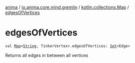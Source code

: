 [anima](../../index.md) / [io.anima.core.mind.gremlin](../index.md) / [kotlin.collections.Map](index.md) / [edgesOfVertices](./edges-of-vertices.md)

# edgesOfVertices

`val `[`Map`](https://kotlinlang.org/api/latest/jvm/stdlib/kotlin.collections/-map/index.html)`<`[`String`](https://kotlinlang.org/api/latest/jvm/stdlib/kotlin/-string/index.html)`, TinkerVertex>.edgesOfVertices: `[`Set`](https://kotlinlang.org/api/latest/jvm/stdlib/kotlin.collections/-set/index.html)`<Edge>`

Returns all edges in between all vertices

